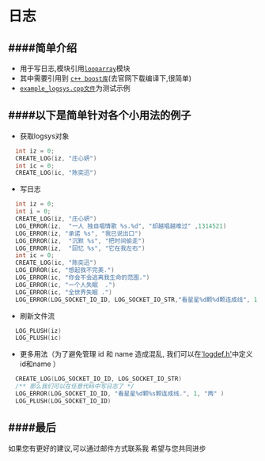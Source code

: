 日志
==========================================



####简单介绍
------------------------------------------
* 用于写日志,模块引用[`looparray`](https://github.com/NingLeixueR/middleware/tree/master/src/loop_array)模块
* 其中需要引用到 [`c++ boost库`](http://www.boost.org/)(去官网下载编译下,很简单)
* [`example_logsys.cpp文件`](https://github.com/NingLeixueR/middleware/blob/master/example/example_logsys.cpp)为测试示例


####以下是简单针对各个小用法的例子
------------------------------------------
* 获取logsys对象
```cpp
  int iz = 0;
  CREATE_LOG(iz, "庄心妍")
  int ic = 0;
  CREATE_LOG(ic, "陈奕迅")
```
*  写日志
```cpp
  int iz = 0;
  int i = 0;
  CREATE_LOG(iz, "庄心妍")
  LOG_ERROR(iz,  "一人 独自唱情歌 %s.%d", "却越唱越难过" ,1314521)
  LOG_ERROR(iz, "承诺 %s", "我已说出口")
  LOG_ERROR(iz,  "沉默 %s", "把时间偷走")
  LOG_ERROR(iz,  "回忆 %s", "它在我左右")
  int ic = 0;
  CREATE_LOG(ic, "陈奕迅")
  LOG_ERROR(ic, "想起我不完美.")
  LOG_ERROR(ic, "你会不会逃离我生命的范围.")
  LOG_ERROR(ic, "一个人失眠  .")
  LOG_ERROR(ic, "全世界失眠 .")
  LOG_ERROR(LOG_SOCKET_IO_ID, LOG_SOCKET_IO_STR,"看星星%d颗%d颗连成线", 1, 2 );
```
* 刷新文件流
```cpp
  LOG_PLUSH(iz)
  LOG_PLUSH(ic)
```
* 更多用法（为了避免管理 id 和 name 造成混乱, 我们可以在['logdef.h'](https://github.com/NingLeixueR/middleware/tree/master/middleware/tools/logsys/logdef.h)中定义id和name ）
```cpp
  CREATE_LOG(LOG_SOCKET_IO_ID, LOG_SOCKET_IO_STR)
  /** 那么我们可以在任意代码中写日志了 */
  LOG_ERROR(LOG_SOCKET_IO_ID, "看星星%d颗%s颗连成线.", 1, "两" )
  LOG_PLUSH(LOG_SOCKET_IO_ID)
```

####最后
------------------------------------------
如果您有更好的建议,可以通过邮件方式联系我
希望与您共同进步
